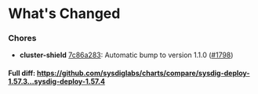 # What's Changed

### Chores
- **cluster-shield** [7c86a283](https://github.com/sysdiglabs/charts/commit/7c86a283f1ec252ca280f11457c5e6825dd09d10): Automatic bump to version 1.1.0 ([#1798](https://github.com/sysdiglabs/charts/issues/1798))
#### Full diff: https://github.com/sysdiglabs/charts/compare/sysdig-deploy-1.57.3...sysdig-deploy-1.57.4
